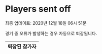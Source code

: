 # Players sent off
최종 업데이트: 2020년 12월 18일 06시 51분


경기 중 오류가 발생하는 경우 자동으로 퇴장됩니다.


| 퇴장된 참가자 |
|:---:|